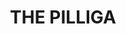 ---
lastmod: '2025-04-06T06:05:20+00:00'
latitude: -30.427329
layout: suburb
longitude: 149.001543
postcode: '2388'
state: NSW
title: THE PILLIGA
url: /nsw/the-pilliga/
---